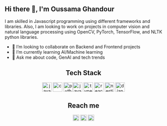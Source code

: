 ## Hi there 👋, I'm Oussama Ghandour
I am skilled in Javascript programming using different frameworks and libraries. Also, I am looking to work on projects in computer vision and natural language processing using OpenCV, PyTorch, TensorFlow, and NLTK python libraries.

- 👯 I’m looking to collaborate on Backend and Frontend projects
- 🌱 I’m currently learning AI/Machine learning
- 💬 Ask me about code, GenAI and tech trends

<h2 align="center">Tech Stack</h2>
<div align="center"><img src='https://cdn.jsdelivr.net/npm/simple-icons@3.0.1/icons/javascript.svg' alt='javascript' height='30'>&nbsp;<img src='https://cdn.jsdelivr.net/npm/simple-icons@3.0.1/icons/c.svg' alt='c' height='30'>&nbsp;<img src='https://cdn.jsdelivr.net/npm/simple-icons@3.0.1/icons/python.svg' alt='python' height='30'><img src='https://cdn.jsdelivr.net/npm/simple-icons@3.0.1/icons/java.svg' alt='java' height='30'>&nbsp;<img src='https://cdn.jsdelivr.net/npm/simple-icons@3.0.1/icons/typescript.svg' alt='typescript' height='30'>&nbsp;<img src='https://cdn.jsdelivr.net/npm/simple-icons@3.0.1/icons/react.svg' alt='react' height='30'>&nbsp;<img src='https://cdn.jsdelivr.net/npm/simple-icons@3.0.1/icons/nestjs.svg' alt='nestjs' height='30'>&nbsp;<img src='https://cdn.jsdelivr.net/npm/simple-icons@3.0.1/icons/django.svg' alt='django' height='30'></div>


<div align="center">
  
## Reach me

[<img src='https://cdn.jsdelivr.net/npm/simple-icons@3.0.1/icons/github.svg' alt='github' height='20'>](https://github.com/oussama-ghandour)&nbsp;[<img src='https://cdn.jsdelivr.net/npm/simple-icons@3.0.1/icons/linkedin.svg' alt='linkedin' height='20' >](https://www.linkedin.com/in/oussamaghandour/)&nbsp;[<img src='https://cdn.jsdelivr.net/npm/simple-icons@3.0.1/icons/medium.svg' alt='medium' height='20'>](https://medium.com/@oussam92.ing_97719)

</div>



